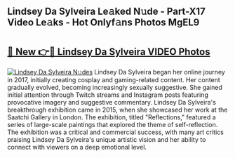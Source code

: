 ## Lindsey Da Sylveira Le𝚊ked N𝚞de - Part-X17 Video Le𝚊ks - Hot Onlyf𝚊ns Photos MgEL9

# <h2><a href="http://ab75310.deff.icu/?id=Lindsey+Da+Sylveira">🔗 New 👉🔴 Lindsey Da Sylveira VIDEO Photos</a></h2>

[![Lindsey Da Sylveira N𝚞des](https://i.imgur.com/rIISA9y.gif)](http://ab75310.deff.icu/?id=Lindsey+Da+Sylveira)
Lindsey Da Sylveira began her online journey in 2017, initially creating cosplay and gaming-related content. Her content gradually evolved, becoming increasingly sexually suggestive. She gained initial attention through Twitch streams and Instagram posts featuring provocative imagery and suggestive commentary. Lindsey Da Sylveira's breakthrough exhibition came in 2015, when she showcased her work at the Saatchi Gallery in London. The exhibition, titled "Reflections," featured a series of large-scale paintings that explored the theme of self-reflection. The exhibition was a critical and commercial success, with many art critics praising Lindsey Da Sylveira's unique artistic vision and her ability to connect with viewers on a deep emotional level.
